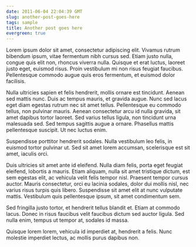 ```yaml
---
date: 2011-06-04 22:04:39 GMT
slug: another-post-goes-here
tags: sample
title: Another post goes here
evergreen: true
---
```


Lorem ipsum dolor sit amet, consectetur adipiscing elit. Vivamus rutrum bibendum ipsum, vitae fermentum nibh cursus sed. Etiam justo nulla, congue quis elit non, rhoncus viverra nulla. Quisque et erat luctus, laoreet justo eget, euismod risus. Proin vestibulum mi non risus feugiat faucibus. Pellentesque commodo augue quis eros fermentum, et euismod dolor facilisis. 

Nulla ultricies sapien et felis hendrerit, mollis ornare est tincidunt. Aenean sed mattis nunc. Duis ac tempus mauris, et gravida augue. Nunc sed lacus eget diam egestas rutrum nec sit amet tellus. Pellentesque eu commodo tellus, non pulvinar mauris. Aenean consectetur arcu id nulla gravida, sit amet dapibus tortor laoreet. Sed varius tellus ligula, non tincidunt urna malesuada sed. Sed tempus sagittis augue a ornare. Phasellus mattis pellentesque suscipit. Ut nec luctus enim.

Suspendisse porttitor hendrerit sodales. Nulla vestibulum leo felis, in euismod tortor pulvinar ut. Sed sit amet lorem accumsan, scelerisque est sit amet, iaculis orci. 

Duis ultricies sit amet ante id eleifend. Nulla diam felis, porta eget feugiat eleifend, lobortis a mauris. Etiam aliquam, nulla sit amet tristique dictum, est sem egestas elit, ac vehicula velit felis tempor nisl. Praesent tempor cursus auctor. Mauris consectetur, orci eu lacinia sodales, dolor dui mollis nisl, nec varius risus turpis quis libero. Suspendisse sit amet elit at nunc vulputate mattis. Vestibulum quis pellentesque ipsum, sit amet condimentum sem. 

Sed fringilla justo tortor, et hendrerit tellus blandit et. Etiam at commodo lacus. Donec in risus faucibus velit faucibus dictum sed auctor ligula. Sed nulla enim, tempus ut tempor at, sodales id massa. 

Quisque lorem lorem, vehicula id imperdiet at, hendrerit a felis. Nunc molestie imperdiet lectus, ac mollis purus dapibus non.

